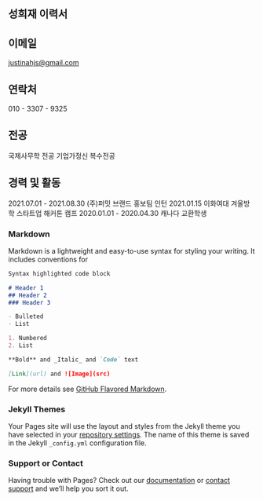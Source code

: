 ## 성희재 이력서 


## 이메일
justinahjs@gmail.com

## 연락처
010 - 3307 - 9325


## 전공

국제사무학 전공
기업가정신 복수전공

## 경력 및 활동

2021.07.01 - 2021.08.30 (주)퍼밋 브랜드 홍보팀 인턴
2021.01.15 이화여대 겨울방학 스타트업 해커톤 캠프
2020.01.01 - 2020.04.30 캐나다 교환학생











### Markdown

Markdown is a lightweight and easy-to-use syntax for styling your writing. It includes conventions for

```markdown
Syntax highlighted code block

# Header 1
## Header 2
### Header 3

- Bulleted
- List

1. Numbered
2. List

**Bold** and _Italic_ and `Code` text

[Link](url) and ![Image](src)
```

For more details see [GitHub Flavored Markdown](https://guides.github.com/features/mastering-markdown/).

### Jekyll Themes

Your Pages site will use the layout and styles from the Jekyll theme you have selected in your [repository settings](https://github.com/justinahjs/justinahjs.github.io/settings/pages). The name of this theme is saved in the Jekyll `_config.yml` configuration file.

### Support or Contact

Having trouble with Pages? Check out our [documentation](https://docs.github.com/categories/github-pages-basics/) or [contact support](https://support.github.com/contact) and we’ll help you sort it out.

